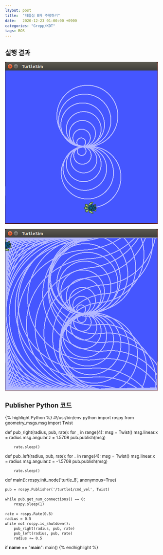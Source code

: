 ```yaml
---
layout: post
title:  "터틀심 8자 주행하기"
date:   2020-12-23 01:00:00 +0900
categories: "Grepp/KDT"
tags: ROS
---
```


## 실행 결과


![turtlesim 8](/assets/grepp/ros_turtlesim_1.png)

![turtlesim 8](/assets/grepp/ros_turtlesim_2.png)



## Publisher Python 코드


{% highlight Python %}
#!/usr/bin/env python
import rospy
from geometry_msgs.msg import Twist

def pub_right(radius, pub, rate):
    for _ in range(4):
        msg = Twist()
        msg.linear.x = radius
        msg.angular.z = 1.5708
        pub.publish(msg)

        rate.sleep()

def pub_left(radius, pub, rate):
    for _ in range(4):
        msg = Twist()
        msg.linear.x = radius
        msg.angular.z = -1.5708
        pub.publish(msg)

        rate.sleep()

def main():
    rospy.init_node('turtle_8', anonymous=True)

    pub = rospy.Publisher('/turtle1/cmd_vel', Twist)

    while pub.get_num_connections() == 0:
        rospy.sleep(1)

    rate = rospy.Rate(0.5)
    radius = 0.5
    while not rospy.is_shutdown():
        pub_right(radius, pub, rate)
        pub_left(radius, pub, rate)
        radius += 0.5


if __name__ == "__main__":
    main()
{% endhighlight %}
